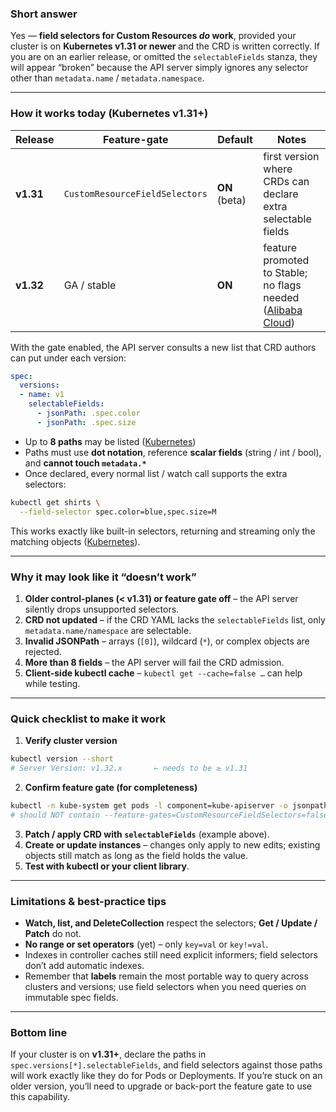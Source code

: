 ### Short answer

Yes — **field selectors for Custom Resources *do* work**, provided your cluster is on **Kubernetes v1.31 or newer** and the CRD is written correctly.
If you are on an earlier release, or omitted the `selectableFields` stanza, they will appear “broken” because the API server simply ignores any selector other than `metadata.name` / `metadata.namespace`.

---

### How it works today (Kubernetes v1.31+)

| Release   | Feature-gate                   | Default       | Notes                                                            |
| --------- | ------------------------------ | ------------- | ---------------------------------------------------------------- |
| **v1.31** | `CustomResourceFieldSelectors` | **ON** (beta) | first version where CRDs can declare extra selectable fields     |
| **v1.32** | GA / stable                    | **ON**        | feature promoted to Stable; no flags needed ([Alibaba Cloud][1]) |

With the gate enabled, the API server consults a new list that CRD authors can put under each version:

```yaml
spec:
  versions:
  - name: v1
    selectableFields:
      - jsonPath: .spec.color
      - jsonPath: .spec.size
```

* Up to **8 paths** may be listed ([Kubernetes][2])
* Paths must use **dot notation**, reference **scalar fields** (string / int / bool), and **cannot touch `metadata.*`**
* Once declared, every normal list / watch call supports the extra selectors:

```bash
kubectl get shirts \
  --field-selector spec.color=blue,spec.size=M
```

This works exactly like built-in selectors, returning and streaming only the matching objects ([Kubernetes][3]).

---

### Why it may look like it “doesn’t work”

1. **Older control-planes (< v1.31) or feature gate off** – the API server silently drops unsupported selectors.
2. **CRD not updated** – if the CRD YAML lacks the `selectableFields` list, only `metadata.name/namespace` are selectable.
3. **Invalid JSONPath** – arrays (`[0]`), wildcard (`*`), or complex objects are rejected.
4. **More than 8 fields** – the API server will fail the CRD admission.
5. **Client-side kubectl cache** – `kubectl get --cache=false …` can help while testing.

---

### Quick checklist to make it work

1. **Verify cluster version**

```bash
kubectl version --short
# Server Version: v1.32.x       ← needs to be ≥ v1.31
```

2. **Confirm feature gate (for completeness)**

```bash
kubectl -n kube-system get pods -l component=kube-apiserver -o jsonpath='{.items[0].spec.containers[0].command}'
# should NOT contain --feature-gates=CustomResourceFieldSelectors=false
```

3. **Patch / apply CRD with `selectableFields`** (example above).
4. **Create or update instances** – changes only apply to new edits; existing objects still match as long as the field holds the value.
5. **Test with kubectl or your client library**.

---

### Limitations & best-practice tips

* **Watch, list, and DeleteCollection** respect the selectors; **Get / Update / Patch** do not.
* **No range or set operators** (yet) – only `key=val` or `key!=val`.
* Indexes in controller caches still need explicit informers; field selectors don’t add automatic indexes.
* Remember that **labels** remain the most portable way to query across clusters and versions; use field selectors when you need queries on immutable spec fields.

---

### Bottom line

If your cluster is on **v1.31+**, declare the paths in `spec.versions[*].selectableFields`, and field selectors against those paths will work exactly like they do for Pods or Deployments. If you’re stuck on an older version, you’ll need to upgrade or back-port the feature gate to use this capability.

[1]: https://www.alibabacloud.com/help/en/ack/ack-managed-and-ack-dedicated/user-guide/kubernetes-1-32-release-notes?utm_source=chatgpt.com "Kubernetes 1.32 release notes - Container Service ... - Alibaba Cloud"
[2]: https://kubernetes.io/zh-cn/docs/reference/kubernetes-api/extend-resources/custom-resource-definition-v1/ "CustomResourceDefinition | Kubernetes"
[3]: https://kubernetes.io/docs/tasks/extend-kubernetes/custom-resources/custom-resource-definitions/?utm_source=chatgpt.com "Extend the Kubernetes API with CustomResourceDefinitions"
